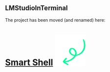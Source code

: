 ## LMStudioInTerminal

The project has been moved (and renamed) here:

# [Smart Shell](https://github.com/ivostoykov/SmartShell) <img src="fullframenl-fullframe.gif" width="100" height="100">